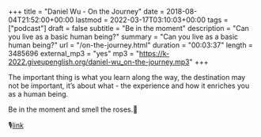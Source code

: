 +++
title = "Daniel Wu - On the Journey"
date = 2018-08-04T21:52:00+00:00
lastmod = 2022-03-17T03:10:03+00:00
tags = ["podcast"]
draft = false
subtitle = "Be in the moment"
description = "Can you live as a basic human being?"
summary = "Can you live as a basic human being?"
url = "/on-the-journey.html"
duration = "00:03:37"
length = 3485696
external_mp3 = "yes"
mp3 = "https://k-2022.giveupenglish.org/daniel-wu_on-the-journey.mp3"
+++

The important thing is what you learn along the way, the destination may not be important, it’s about what - the experience and how it enriches you as a human being.

Be in the moment and smell the roses.🌹

🎙[link](https://k-2022.giveupenglish.org/daniel-wu_on-the-journey.mp3)